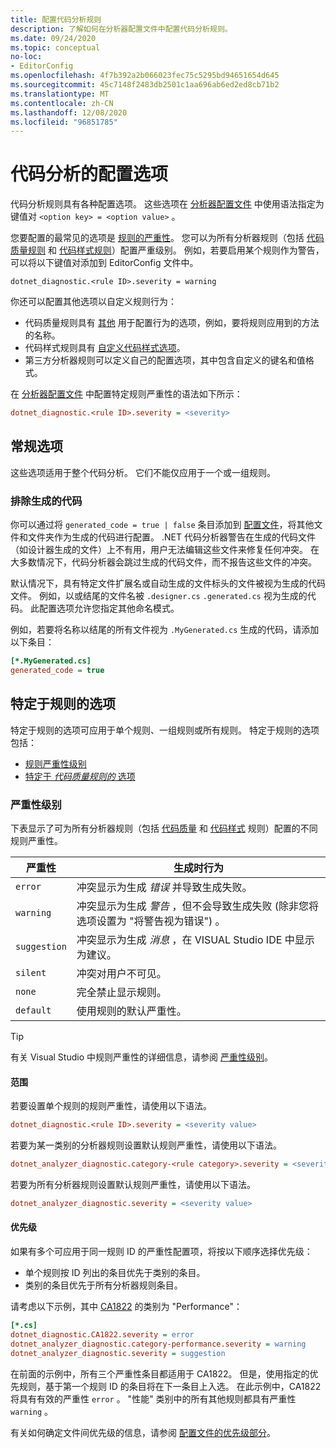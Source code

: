 ```yaml
---
title: 配置代码分析规则
description: 了解如何在分析器配置文件中配置代码分析规则。
ms.date: 09/24/2020
ms.topic: conceptual
no-loc:
- EditorConfig
ms.openlocfilehash: 4f7b392a2b066023fec75c5295bd94651654d645
ms.sourcegitcommit: 45c7148f2483db2501c1aa696ab6ed2ed8cb71b2
ms.translationtype: MT
ms.contentlocale: zh-CN
ms.lasthandoff: 12/08/2020
ms.locfileid: "96851785"
---
```

# <a name="configuration-options-for-code-analysis"></a>代码分析的配置选项

代码分析规则具有各种配置选项。 这些选项在 [分析器配置文件](configuration-files.md) 中使用语法指定为键值对 `<option key> = <option value>` 。

您要配置的最常见的选项是 [规则的严重性](#severity-level)。 您可以为所有分析器规则（包括 [代码质量规则](quality-rules/index.md) 和 [代码样式规则](style-rules/index.md)）配置严重级别。 例如，若要启用某个规则作为警告，可以将以下键值对添加到 EditorConfig 文件中。

`dotnet_diagnostic.<rule ID>.severity = warning`

你还可以配置其他选项以自定义规则行为：

- 代码质量规则具有 [其他](code-quality-rule-options.md) 用于配置行为的选项，例如，要将规则应用到的方法的名称。
- 代码样式规则具有 [自定义代码样式选项](code-style-rule-options.md)。
- 第三方分析器规则可以定义自己的配置选项，其中包含自定义的键名和值格式。

在 [分析器配置文件](configuration-files.md) 中配置特定规则严重性的语法如下所示：

```ini
dotnet_diagnostic.<rule ID>.severity = <severity>
```

## <a name="general-options"></a>常规选项

这些选项适用于整个代码分析。 它们不能仅应用于一个或一组规则。

### <a name="exclude-generated-code"></a>排除生成的代码

你可以通过将 `generated_code = true | false` 条目添加到 [配置文件](configuration-files.md)，将其他文件和文件夹作为生成的代码进行配置。 .NET 代码分析器警告在生成的代码文件（如设计器生成的文件）上不有用，用户无法编辑这些文件来修复任何冲突。 在大多数情况下，代码分析器会跳过生成的代码文件，而不报告这些文件的冲突。

默认情况下，具有特定文件扩展名或自动生成的文件标头的文件被视为生成的代码文件。 例如，以或结尾的文件名被 `.designer.cs` `.generated.cs` 视为生成的代码。 此配置选项允许您指定其他命名模式。

例如，若要将名称以结尾的所有文件视为 `.MyGenerated.cs` 生成的代码，请添加以下条目：

```ini
[*.MyGenerated.cs]
generated_code = true
```

## <a name="rule-specific-options"></a>特定于规则的选项

特定于规则的选项可应用于单个规则、一组规则或所有规则。 特定于规则的选项包括：

- [规则严重性级别](#severity-level)
- [特定于 *代码质量规则的* 选项](code-quality-rule-options.md)

### <a name="severity-level"></a>严重性级别

下表显示了可为所有分析器规则（包括 [代码质量](quality-rules/index.md) 和 [代码样式](style-rules/index.md) 规则）配置的不同规则严重性。

| 严重性 | 生成时行为 |
|-|-|
| `error` | 冲突显示为生成 *错误* 并导致生成失败。|
| `warning` | 冲突显示为生成 *警告* ，但不会导致生成失败 (除非您将选项设置为 "将警告视为错误") 。 |
| `suggestion` | 冲突显示为生成 *消息* ，在 VISUAL Studio IDE 中显示为建议。 |
| `silent` | 冲突对用户不可见。 |
| `none` | 完全禁止显示规则。 |
| `default` | 使用规则的默认严重性。 |

> [!TIP]
> 有关 Visual Studio 中规则严重性的详细信息，请参阅 [严重性级别](/visualstudio/ide/editorconfig-language-conventions#severity-levels)。

#### <a name="scope"></a>范围

若要设置单个规则的规则严重性，请使用以下语法。

```ini
dotnet_diagnostic.<rule ID>.severity = <severity value>
```

若要为某一类别的分析器规则设置默认规则严重性，请使用以下语法。

```ini
dotnet_analyzer_diagnostic.category-<rule category>.severity = <severity value>
```

若要为所有分析器规则设置默认规则严重性，请使用以下语法。

```ini
dotnet_analyzer_diagnostic.severity = <severity value>
```

#### <a name="precedence"></a>优先级

如果有多个可应用于同一规则 ID 的严重性配置项，将按以下顺序选择优先级：

- 单个规则按 ID 列出的条目优先于类别的条目。
- 类别的条目优先于所有分析器规则条目。

请考虑以下示例，其中 [CA1822](/visualstudio/code-quality/ca1822) 的类别为 "Performance"：

```ini
[*.cs]
dotnet_diagnostic.CA1822.severity = error
dotnet_analyzer_diagnostic.category-performance.severity = warning
dotnet_analyzer_diagnostic.severity = suggestion
```

在前面的示例中，所有三个严重性条目都适用于 CA1822。 但是，使用指定的优先规则，基于第一个规则 ID 的条目将在下一条目上入选。 在此示例中，CA1822 将具有有效的严重性 `error` 。 "性能" 类别中的所有其他规则都具有严重性 `warning` 。

有关如何确定文件间优先级的信息，请参阅 [配置文件的优先级部分](configuration-files.md#precedence)。
